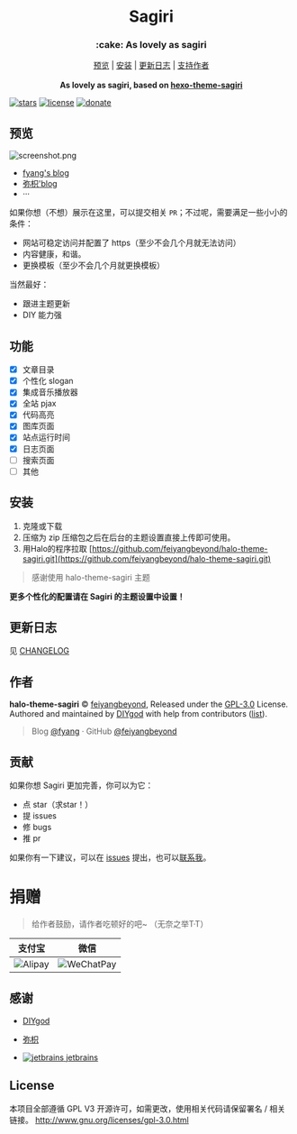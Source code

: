 <h1 align="center">Sagiri</h1>
<h3 align="center">:cake: As lovely as sagiri</h3>

<p align="center">
  <a href="https://blog.tsxygfy.cn">预览</a> | <a href="#安装">安装</a> | <a href="https://blog.tsxygfy.cn/s/changelog.html">更新日志</a> | <a href="#donate">支持作者</a>
  <br />
  <br />
    <b>As lovely as sagiri, based on <a href="https://github.com/DIYgod/hexo-theme-sagiri">hexo-theme-sagiri</a></b></p>
    
[![stars](https://flat.badgen.net/github/stars/feiyangbeyond/halo-theme-sagiri?icon=github)](https://github.com/feiyangbeyond/halo-theme-sagiri) [![license](https://img.shields.io/badge/license-GPL%203-blue.svg?style=flat-square)](https://github.com/feiyangbeyond/halo-theme-sagiri/blob/master/LICENSE) [![donate](https://img.shields.io/badge/$-donate-ff69b4.svg?style=flat-square)](https://github.com/feiyangbeyond/halo-theme-sagiri#donate)

## 预览

![screenshot.png](https://cdn.jsdelivr.net/gh/feiyangbeyond/halo-theme-sagiri@sagiri-cdn/screenshot.png)



- [fyang's blog](https://blog.tsxygfy.cn)
- [弥枳'blog](https://blog.coor.top)
- ···

如果你想（不想）展示在这里，可以提交相关 `PR`；不过呢，需要满足一些小小的条件：

- 网站可稳定访问并配置了 https（至少不会几个月就无法访问）
- 内容健康，和谐。
- 更换模板（至少不会几个月就更换模板）

当然最好：

- 跟进主题更新
- DIY 能力强

## 功能

- [x] 文章目录
- [x] 个性化 slogan
- [x] 集成音乐播放器
- [x] 全站 pjax
- [x] 代码高亮
- [x] 图库页面
- [x] 站点运行时间
- [x] 日志页面
- [ ] 搜索页面
- [ ] 其他

## 安装

1. 克隆或下载
2. 压缩为 zip 压缩包之后在后台的主题设置直接上传即可使用。
3. 用Halo的程序拉取 [https://github.com/feiyangbeyond/halo-theme-sagiri.git](https://github.com/feiyangbeyond/halo-theme-sagiri.git)
> 感谢使用 halo-theme-sagiri 主题

**更多个性化的配置请在 Sagiri 的主题设置中设置！**

## 更新日志

见 [CHANGELOG](https://blog.tsxygfy.cn/s/changelog.html)

## 作者

**halo-theme-sagiri** © [feiyangbeyond](https://github.com/feiyangbeyond), Released under the [GPL-3.0](./LICENSE) License.<br>
Authored and maintained by [DIYgod](https://diygod.me) with help from contributors ([list](https://github.com/feiyangbeyond/halo-theme-sagiri/contributors)).

> Blog [@fyang](https://blog.tsxygfy.cn) · GitHub [@feiyangbeyond](https://github.com/feiyangbeyond)

## 贡献

如果你想 Sagiri 更加完善，你可以为它：

- 点 star（求star！）
- 提 issues
- 修 bugs
- 推 pr

如果你有一下建议，可以在 [issues](https://github.com/feiyangbeyond/halo-theme-sagiri/issues) 提出，也可以[联系我](https://blog.tsxygfy.cn)。

# 捐赠

> 给作者鼓励，请作者吃顿好的吧~ （无奈之举T·T）

支付宝 | 微信
------|------
![Alipay](https://blog.tsxygfy.cn/upload/2020/08/alipay-317a5fddf7b8475db280e344c8e2a666.JPG)|![WeChatPay](https://blog.tsxygfy.cn/upload/2020/08/wechatpay-8528c22c11274c66b02f784c2eb4846f.JPG)

## 感谢

- [DIYgod](https://diygod.me/)

- [弥枳](https://blog.coor.top)

- [![jetbrains](https://www.jetbrains.com/favicon-32x32.png) jetbrains](https://www.jetbrains.com/?from=halo-theme-sagiri)

## License

本项目全部遵循 GPL V3 开源许可，如需更改，使用相关代码请保留署名 / 相关链接。
http://www.gnu.org/licenses/gpl-3.0.html
